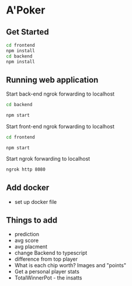 # A'Poker

## Get Started

```bash
cd frontend
npm install
cd backend
npm install
```

## Running web application

Start back-end ngrok forwarding to localhost
```bash
cd backend
```
```bash
npm start
```
Start front-end ngrok forwarding to localhost
```bash
cd frontend
```
```
npm start
```

Start ngrok forwarding to localhost
```bash
ngrok http 8080
```

## Add docker
 - set up docker file

## Things to add
- prediction
- avg score
- avg placment
- change Backend to typescript 
- difference from top player 
- What is each chip worth? Images and "points"
- Get a personal player stats
- TotalWinnerPot - the insatts

